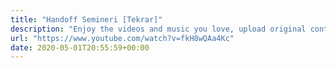 ```yaml
---
title: "Handoff Semineri [Tekrar]"
description: "Enjoy the videos and music you love, upload original content, and share it all with friends, family, and the world on YouTube."
url: "https://www.youtube.com/watch?v=fkH8wQAa4Kc"
date: 2020-05-01T20:55:59+00:00
---
```

